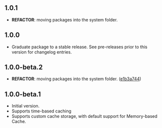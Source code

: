 ## 1.0.1

 - **REFACTOR**: moving packages into the system folder.

## 1.0.0

 - Graduate package to a stable release. See pre-releases prior to this version for changelog entries.

## 1.0.0-beta.2

 - **REFACTOR**: moving packages into the system folder. ([e1b3a744](https://github.com/vyuh-tech/vyuh/commit/e1b3a744e16d2c464ce8128a6782d47f85f8e5ed))

## 1.0.0-beta.1

- Initial version.
- Supports time-based caching
- Supports custom cache storage, with default support for Memory-based Cache.
